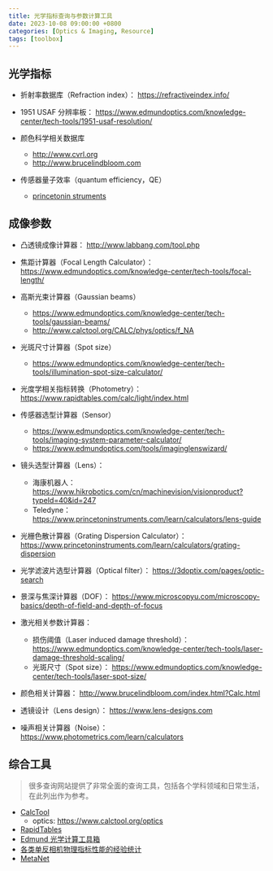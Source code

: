 ```yaml
---
title: 光学指标查询与参数计算工具
date: 2023-10-08 09:00:00 +0800
categories: [Optics & Imaging, Resource]
tags: [toolbox]
---
```



## 光学指标

- 折射率数据库（Refraction index）： https://refractiveindex.info/

- 1951 USAF 分辨率板： https://www.edmundoptics.com/knowledge-center/tech-tools/1951-usaf-resolution/

- 颜色科学相关数据库
	- http://www.cvrl.org
	- http://www.brucelindbloom.com

- 传感器量子效率（quantum efficiency，QE）
	- [princetonin struments](https://www.princetoninstruments.com/learn/calculators/signal-to-noise)

## 成像参数

- 凸透镜成像计算器： http://www.labbang.com/tool.php

- 焦距计算器（Focal Length Calculator）： https://www.edmundoptics.com/knowledge-center/tech-tools/focal-length/

- 高斯光束计算器（Gaussian beams）
	- https://www.edmundoptics.com/knowledge-center/tech-tools/gaussian-beams/
	- http://www.calctool.org/CALC/phys/optics/f_NA

- 光斑尺寸计算器（Spot size）
	- https://www.edmundoptics.com/knowledge-center/tech-tools/illumination-spot-size-calculator/

- 光度学相关指标转换（Photometry）： https://www.rapidtables.com/calc/light/index.html

- 传感器选型计算器（Sensor）
	- https://www.edmundoptics.com/knowledge-center/tech-tools/imaging-system-parameter-calculator/
	- https://www.edmundoptics.com/tools/imaginglenswizard/

- 镜头选型计算器（Lens）：
	- 海康机器人： https://www.hikrobotics.com/cn/machinevision/visionproduct?typeId=40&id=247
	- Teledyne： https://www.princetoninstruments.com/learn/calculators/lens-guide

- 光栅色散计算器（Grating Dispersion Calculator）： https://www.princetoninstruments.com/learn/calculators/grating-dispersion

- 光学滤波片选型计算器（Optical filter）： https://3doptix.com/pages/optic-search

- 景深与焦深计算器（DOF）： https://www.microscopyu.com/microscopy-basics/depth-of-field-and-depth-of-focus

- 激光相关参数计算器：
	- 损伤阈值（Laser induced damage threshold）： https://www.edmundoptics.com/knowledge-center/tech-tools/laser-damage-threshold-scaling/
	- 光斑尺寸（Spot size）： https://www.edmundoptics.com/knowledge-center/tech-tools/laser-spot-size/

- 颜色相关计算器： http://www.brucelindbloom.com/index.html?Calc.html

- 透镜设计（Lens design）： https://www.lens-designs.com

- 噪声相关计算器（Noise）： https://www.photometrics.com/learn/calculators

## 综合工具

> 很多查询网站提供了非常全面的查询工具，包括各个学科领域和日常生活，在此列出作为参考。

- [CalcTool](https://www.calctool.org)
	- optics: https://www.calctool.org/optics
- [RapidTables](https://www.rapidtables.com)
- [Edmund 光学计算工具箱](https://www.edmundoptics.com/knowledge-center?Query=&CategoryId=&Filters=techTool)
- [各类单反相机物理指标性能的经验统计](https://www.photonstophotos.net/index.htm)
- [MetaNet](http://metanet.stanford.edu/)
